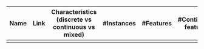 | Name | Link |    Characteristics (discrete vs continuous vs mixed)     | #Instances | #Features | #Continuous features | #Discrete features | Task |
|:----:|:----:|:--------------------------------------------------------:|:----------:|-----------|----------------------|--------------------|------|
|      |      |                                                          |            |           |                      |                    |      |